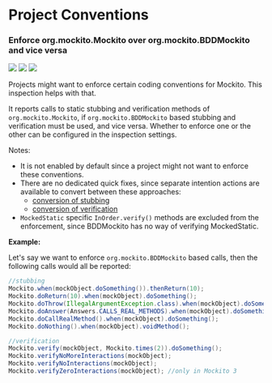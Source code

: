 # Project Conventions

### Enforce org.mockito.Mockito over org.mockito.BDDMockito and vice versa

![](https://img.shields.io/badge/inspection-orange) ![](https://img.shields.io/badge/since-0.4.0-blue)
[![](https://img.shields.io/badge/implementation-EnforceConventionInspection-blue)](../src/main/java/com/picimako/mockitools/inspection/EnforceConventionInspection.java)

Projects might want to enforce certain coding conventions for Mockito. This inspection helps with that.

It reports calls to static stubbing and verification methods of `org.mockito.Mockito`, if `org.mockito.BDDMockito`
based stubbing and verification must be used, and vice versa.
Whether to enforce one or the other can be configured in the inspection settings.

Notes:
- It is not enabled by default since a project might not want to enforce these conventions.
- There are no dedicated quick fixes, since separate intention actions are available to convert between these approaches:
  - [conversion of stubbing](stubbing.md#convert-between-various-stubbing-approaches)
  - [conversion of verification](verifications.md#convert-between-various-verification-approaches)
- `MockedStatic` specific `InOrder.verify()` methods are excluded from the enforcement, since BDDMockito has no way of verifying MockedStatic.

**Example:**

Let's say we want to enforce `org.mockito.BDDMockito` based calls, then the following calls would all be reported: 

```java
//stubbing
Mockito.when(mockObject.doSomething()).thenReturn(10);
Mockito.doReturn(10).when(mockObject).doSomething();
Mockito.doThrow(IllegalArgumentException.class).when(mockObject).doSomething();
Mockito.doAnswer(Answers.CALLS_REAL_METHODS).when(mockObject).doSomething();
Mockito.doCallRealMethod().when(mockObject).doSomething();
Mockito.doNothing().when(mockObject).voidMethod();

//verification
Mockito.verify(mockObject, Mockito.times(2)).doSomething();
Mockito.verifyNoMoreInteractions(mockObject);
Mockito.verifyNoInteractions(mockObject);
Mockito.verifyZeroInteractions(mockObject); //only in Mockito 3
```

